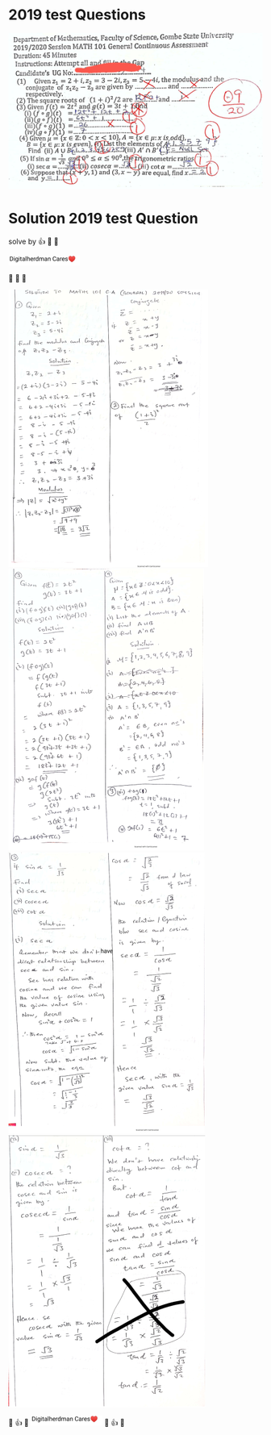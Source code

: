 # 2019 test Questions

![](img/testQ.png)

# Solution 2019 test Question 
solve by :+1: :pray: :green_heart:

 ![](img/sgnture.png)

:green_heart: :green_heart: :green_heart:

![](img/test01.png)
![](img/test02.png)
![](img/test03.png)
![](img/test04.png)


:green_heart: :+1: :green_heart:
![](img/sgnture.png)
:green_heart: :+1: :green_heart:

